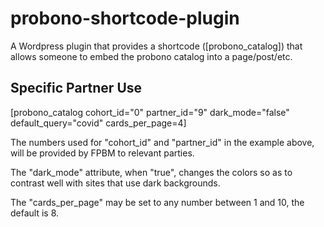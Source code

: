 # probono-shortcode-plugin

A Wordpress plugin that provides a shortcode ([probono_catalog]) that allows someone to embed the probono catalog into a page/post/etc.

## Specific Partner Use

[probono_catalog cohort_id="0" partner_id="9" dark_mode="false" default_query="covid" cards_per_page=4]

The numbers used for "cohort_id" and "partner_id" in the example above, will be provided by FPBM to relevant parties.

The "dark_mode" attribute, when "true", changes the colors so as to contrast well with sites that use dark backgrounds.

The "cards_per_page" may be set to any number between 1 and 10, the default is 8.
